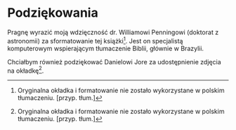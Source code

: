 # Podziękowania
Pragnę wyrazić moją wdzięczność dr. Williamowi Penningowi (doktorat z astronomii) za sformatowanie tej książki[^1]. Jest on specjalistą komputerowym wspierającym tłumaczenie Biblii, głównie w Brazylii.

Chciałbym również podziękować Danielowi Jore za udostępnienie zdjęcia na okładkę[^1].

[^1]: Oryginalna okładka i formatowanie nie zostało wykorzystane w polskim tłumaczeniu. [przyp. tłum.]